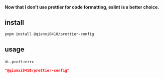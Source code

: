 **Now that I don't use prettier for code formatting, eslint is a better choice.**

## install

```bash
pnpm install @qianxi0410/prettier-config
```

## usage

in `.prettierrc`

```json
"@qianxi0410/prettier-config"
```
